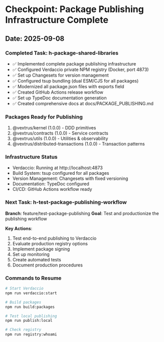 # Checkpoint: Package Publishing Infrastructure Complete

## Date: 2025-09-08

### Completed Task: h-package-shared-libraries
- ✅ Implemented complete package publishing infrastructure
- ✅ Configured Verdaccio private NPM registry (Docker, port 4873)
- ✅ Set up Changesets for version management 
- ✅ Configured tsup bundling (dual ESM/CJS for all packages)
- ✅ Modernized all package.json files with exports field
- ✅ Created GitHub Actions release workflow
- ✅ Set up TypeDoc documentation generation
- ✅ Created comprehensive docs at docs/PACKAGE_PUBLISHING.md

### Packages Ready for Publishing
1. @vextrus/kernel (1.0.0) - DDD primitives
2. @vextrus/contracts (1.0.0) - Service contracts  
3. @vextrus/utils (1.0.0) - Utilities & observability
4. @vextrus/distributed-transactions (1.0.0) - Transaction patterns

### Infrastructure Status
- Verdaccio: Running at http://localhost:4873
- Build System: tsup configured for all packages
- Version Management: Changesets with fixed versioning
- Documentation: TypeDoc configured
- CI/CD: GitHub Actions workflow ready

### Next Task: h-test-package-publishing-workflow
**Branch**: feature/test-package-publishing
**Goal**: Test and productionize the publishing workflow

**Key Actions**:
1. Test end-to-end publishing to Verdaccio
2. Evaluate production registry options
3. Implement package signing
4. Set up monitoring
5. Create automated tests
6. Document production procedures

### Commands to Resume
```bash
# Start Verdaccio
npm run verdaccio:start

# Build packages
npm run build:packages  

# Test local publishing
npm run publish:local

# Check registry
npm run registry:whoami
```